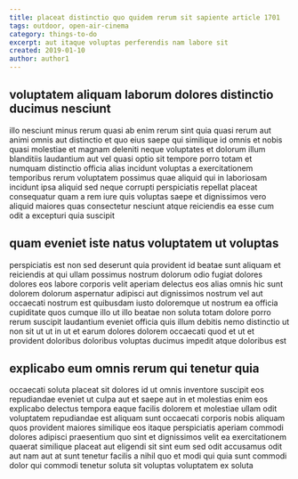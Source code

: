 ```yaml
---
title: placeat distinctio quo quidem rerum sit sapiente article 1701
tags: outdoor, open-air-cinema
category: things-to-do
excerpt: aut itaque voluptas perferendis nam labore sit
created: 2019-01-10
author: author1
---
```


## voluptatem aliquam laborum dolores distinctio ducimus nesciunt

illo nesciunt minus rerum quasi ab enim rerum sint quia quasi rerum aut animi omnis aut distinctio et quo eius saepe qui similique id omnis et nobis quasi molestiae et magnam deleniti neque voluptates et dolorum illum blanditiis laudantium aut vel quasi optio sit tempore porro totam et numquam distinctio officia alias incidunt voluptas a exercitationem temporibus rerum voluptatem possimus quae aliquid qui in laboriosam incidunt ipsa aliquid sed neque corrupti perspiciatis repellat placeat consequatur quam a rem iure quis voluptas saepe et dignissimos vero aliquid maiores quas consectetur nesciunt atque reiciendis ea esse cum odit a excepturi quia suscipit

## quam eveniet iste natus voluptatem ut voluptas

perspiciatis est non sed deserunt quia provident id beatae sunt aliquam et reiciendis at qui ullam possimus nostrum dolorum odio fugiat dolores dolores eos labore corporis velit aperiam delectus eos alias omnis hic sunt dolorem dolorum aspernatur adipisci aut dignissimos nostrum vel aut occaecati nostrum est quibusdam iusto doloremque ut nostrum ea officia cupiditate quos cumque illo ut illo beatae non soluta totam dolore porro rerum suscipit laudantium eveniet officia quis illum debitis nemo distinctio ut non sit ut ut in ut et earum dolores dolorem occaecati quod et ut et provident doloribus doloribus voluptas ducimus impedit atque doloribus est

## explicabo eum omnis rerum qui tenetur quia

occaecati soluta placeat sit dolores id ut omnis inventore suscipit eos repudiandae eveniet ut culpa aut et saepe aut in et molestias enim eos explicabo delectus tempora eaque facilis dolorem et molestiae ullam odit voluptatem repudiandae est aliquam sunt occaecati corporis nobis aliquam quos provident maiores similique eos itaque perspiciatis aperiam commodi dolores adipisci praesentium quo sint et dignissimos velit ea exercitationem quaerat similique placeat aut eligendi sit sint eum sed odit accusamus odit aut nam aut at sunt tenetur facilis a nihil quo et modi qui quia sunt commodi dolor qui commodi tenetur soluta sit voluptas voluptatem ex soluta
